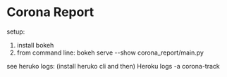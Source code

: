 # Corona Report

setup:
1) install bokeh
2) from command line:
bokeh serve --show corona_report/main.py

see heruko logs:
(install heruko cli and then)
Heroku logs -a corona-track